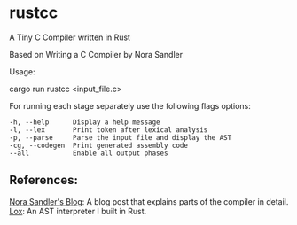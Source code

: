 # rustcc

A Tiny C Compiler written in Rust

Based on Writing a C Compiler by Nora Sandler

Usage:

cargo run rustcc <input_file.c>

For running each stage separately use the following flags
options:
```  
-h, --help      Display a help message
-l, --lex       Print token after lexical analysis
-p, --parse     Parse the input file and display the AST
-cg, --codegen  Print generated assembly code
--all           Enable all output phases
  ```

## References:

[Nora Sandler's Blog](https://norasandler.com/2017/11/29/Write-a-Compiler.html): A blog post that explains parts of the compiler in detail.
[Lox](https://github.com/Meillaya/Lox): An AST interpreter I built in Rust.
